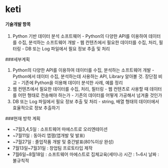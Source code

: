# keti

#### 기술개발 항목
  1. Python 기반 데이터 분석 소프트웨어
    - Python의 다양한 API를 이용하여 데이터를 수집, 분석하는 소프트웨어 개발
    - 웹 컨텐츠에서 필요한 데이터를 수집, 처리, 필터링
    - DB 또는 Log 파일에서 필요 정보 추출 및 처리
 
###세부계획
  1. Python의 다양한 API를 이용하여 데이터를 수집, 분석하는 소프트웨어 개발
    - Python에서 데이터 수집, 분석하는데 사용하는 API, Library 알아볼 것. 장단점 비교
    - 기존에 Python을 이용해 데이터 분석한 사례, 예를 정리
  1. 웹 컨텐츠에서 필요한 데이터를 수집, 처리, 필터링
    - 웹 컨텐츠로 사용할 때 데이터를 어떤 형태로 전송해야 하는가
    - 기존의 데이터를 어떻게 가공해서 넘겨줄 것인가
  1. DB 또는 Log 파일에서 필요 정보 추출 및 처리
    - string, 배열 형태의 데이터에서 효율적으로 정보 추출하기
  
  
###현재 방학 계획
  - ~7월3,4,5일 : 소프트웨어 마에스트로 오리엔테이션
  - ~7월11일 : 동아리 앱잼(앱개발 및 발표)
  - ~7월27일 : 졸업작품 개발 및 중간발표(80%이상 완성)
  - 7월13일~7월31일 : 창업팀 프로토타입 제작
  - 7월6일~8월18일 : 소프트웨어 마에스트로 집체교육(세미나) 시간 : 1~6시 날짜 : 불규칙적
